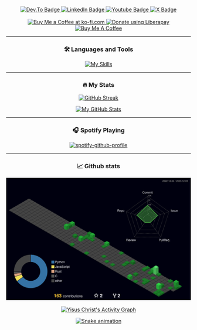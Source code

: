 <!---
YisusChrist/YisusChrist is a ✨ special ✨ repository because its `README.md` (this file) appears on your GitHub profile.
You can click the Preview link to take a look at your changes.
--->

<!---
https://www.sitepoint.com/github-profile-readme/
--->

<div id="header" align="center">
  
  <!--
  <img src="https://komarev.com/ghpvc/?username=YisusChrist&style=flat-square&color=blue" alt="" />
  -->
  <!-- https://github.com/journey-ad/Moe-Counter -->
  <img src="https://count.getloli.com/get/@:yisuschrist?theme=moebooru" alt="" />
  
  <br>

  <div id="badges">
    <a href="https://dev.to/yisuschrist">
      <img src="https://img.shields.io/badge/dev.to-0A0A0A?style=for-the-badge&logo=dev.to&logoColor=white"
        alt="Dev.To Badge" />
    </a>
    <a href="https://www.linkedin.com/in/alejandro-gonzalez-momblan">
      <img src="https://img.shields.io/badge/LinkedIn-blue?style=for-the-badge&logo=linkedin&logoColor=white"
        alt="LinkedIn Badge" />
    </a>
    <a href="https://www.youtube.com/@yisus_christ">
      <img src="https://img.shields.io/badge/YouTube-red?style=for-the-badge&logo=youtube&logoColor=white"
        alt="Youtube Badge" />
    </a>
    <a href="https://x.com/Yisus_Christ_98">
      <img src="https://img.shields.io/badge/x-black?style=for-the-badge&logo=x&logoColor=white"
        alt="X Badge" />
    </a>
  </div>

  <br>
  
  <div id="donations">
    <a href="https://ko-fi.com/yisuschrist" target="_blank">
      <img alt="Buy Me a Coffee at ko-fi.com" src="https://storage.ko-fi.com/cdn/kofi3.png" border="0" height="36" />
    </a>
    <a href="https://liberapay.com/YisusChrist/donate" target="_blank">
      <img alt="Donate using Liberapay" src="https://liberapay.com/assets/widgets/donate.svg" height="36" />
    </a>
    <a href="https://www.buymeacoffee.com/YisusFuckingChrist" target="_blank">
      <img src="https://cdn.buymeacoffee.com/buttons/v2/default-orange.png" alt="Buy Me A Coffee" height="36"/>
    </a>
  </div> 

  ---
  
  ### :hammer_and_wrench: Languages and Tools
  
  [![My Skills](https://skillicons.dev/icons?i=androidstudio,arduino,bash,c,css,docker,firebase,git,heroku,html,java,javascript,kotlin,linux,mongodb,mysql,nodejs,postgresql,python,vscode&theme=light&perline=10)](https://skillicons.dev)
  
  ---

  ### :fire: My Stats
  <!-- https://github.com/denvercoder1/github-readme-streak-stats -->

  [![GitHub Streak](https://github-readme-streak-stats.herokuapp.com?user=YisusChrist&theme=tokyonight)](https://git.io/streak-stats)

  [![My GitHub Stats](https://github-readme-stats.vercel.app/api/?username=YisusChrist&count_private=true&theme=tokyonight&show_icons=true)](https://github.com/anuraghazra/github-readme-stats)

  <!-- [![Top Langs](https://github-readme-stats.vercel.app/api/top-langs/?username=YisusChrist&theme=tokyonight)](https://github.com/anuraghazra/github-readme-stats) -->

  ---

  ### 🎧 Spotify Playing

  <!-- https://github.com/kittinan/spotify-github-profile -->
  [![spotify-github-profile](https://spotify-github-profile.vercel.app/api/view?uid=21is3oqsixn4kyq3g2pkj7jsq&cover_image=true&theme=novatorem&show_offline=false&background_color=121212&interchange=false&bar_color=53b14f&bar_color_cover=true)](https://spotify-github-profile.vercel.app/api/view?uid=21is3oqsixn4kyq3g2pkj7jsq&redirect=true)

  ---
  
  ### 📈 Github stats
 
  <div>
  <!-- https://github.com/marketplace/actions/github-profile-3d-contrib -->
  <a href="https://github.com/yoshi389111/github-profile-3d-contrib">
    <img alt="Yisus Christ's GitHub Profile 3D Contrib"
      src="https://raw.githubusercontent.com/YisusChrist/YisusChrist/main/profile-3d-contrib/profile-night-green.svg" />
  </a>

  <!-- https://github.com/ashutosh00710/github-readme-activity-graph -->
  <a href="https://github.com/ashutosh00710/github-readme-activity-graph"><img alt="Yisus Christ's Activity Graph"
  src="https://github-readme-activity-graph.vercel.app/graph?username=yisuschrist&bg_color=00000f&color=70a5fd&line=38bdae&point=FFFFFF&hide_border=true" /></a>
  
  <!-- https://github.com/marketplace/actions/generate-snake-game-from-github-contribution-grid -->
  <a href="https://github.com/Platane/snk">
  <img src="https://raw.githubusercontent.com/YisusChrist/YisusChrist/output/snake.svg" alt="Snake animation" />
  </div>
  
</div>
